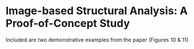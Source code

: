 # Image-based Structural Analysis: A Proof-of-Concept Study
Included are two demonstrative examples from the paper (Figures 10 & 11)
